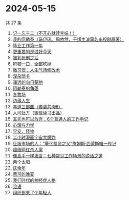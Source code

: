 # 2024-05-15

共 27 条

<!-- BEGIN WEREAD -->
<!-- 最后更新时间 2024-05-15 19:01:02 +0800 -->
1. [记一忘三二（不开心就读李娟！）](https://weread.qq.com/web/bookDetail/f1c321d0813ab6e60g0141c1)
1. [我的阿勒泰（马伊琍、周依然、于适主演同名电视剧原著）](https://weread.qq.com/web/bookDetail/6e732140813ab6e60g013caf)
1. [毕业工作第一年](https://weread.qq.com/web/bookDetail/57c32d50813ab8d2cg0157ab)
1. [更重要的是过好今天](https://weread.qq.com/web/bookDetail/b7b32f90813ab8d32g015dd6)
1. [被判死刑之后](https://weread.qq.com/web/bookDetail/e88324f0813ab8d1dg013d49)
1. [吧唧一口，全部吃掉](https://weread.qq.com/web/bookDetail/06032010813ab8d48g014529)
1. [微习惯：人生气场修改术](https://weread.qq.com/web/bookDetail/e1532770813ab8d2bg0159eb)
1. [涅朵琦卡](https://weread.qq.com/web/bookDetail/f0932800813ab8cfdg0111df)
1. [遥远的向日葵地](https://weread.qq.com/web/bookDetail/71932380717ea7b7719501e)
1. [阿勒泰的角落](https://weread.qq.com/web/bookDetail/ee0320b053b925ee0519857)
1. [冬牧场](https://weread.qq.com/web/bookDetail/d1d32fa053b924d1d0ac0a5)
1. [边缘人生](https://weread.qq.com/web/bookDetail/3bb327e0813ab8a74g01439c)
1. [羊道三部曲（套装共3册）](https://weread.qq.com/web/bookDetail/d1632540813ab718bg0197fc)
1. [人间处方（微信读书出品）](https://weread.qq.com/web/bookDetail/85d32cd0813ab82e0g012433)
1. [其实也可以放弃：6个普通人的工作手记](https://weread.qq.com/web/bookDetail/bf232460813ab8ce3g018bae)
1. [心理与力学](https://weread.qq.com/web/bookDetail/a0432e40813ab8d08g012a03)
1. [早安，怪物](https://weread.qq.com/web/bookDetail/5f9326e0813ab8c3dg010320)
1. [半小时漫画宇宙大爆炸](https://weread.qq.com/web/bookDetail/3e9321f07277f0223e98277)
1. [征服市场的人：“量化投资之父”詹姆斯·西蒙斯唯一传记](https://weread.qq.com/web/bookDetail/57d322107228916857ddb4f)
1. [超级网红杀人案](https://weread.qq.com/web/bookDetail/2fa32850813ab8c09g0123d5)
1. [像高手一样发言：七种常见工作场景的说话之道](https://weread.qq.com/web/bookDetail/ab43277072184dbcab45383)
1. [两个太阳](https://weread.qq.com/web/bookDetail/2bb32670813ab881bg014410)
1. [庆余年](https://weread.qq.com/web/bookDetail/0ae32be0570f000ae1bf155)
1. [费可的晚宴](https://weread.qq.com/web/bookDetail/60c325d0813ab74e9g015b91)
1. [我们时代的神经症人格](https://weread.qq.com/web/bookDetail/09a323d0723e854209ad540)
1. [论语](https://weread.qq.com/web/bookDetail/947326b05cfe039471b9edc)
1. [组织部来了个年轻人](https://weread.qq.com/web/bookDetail/00432890813ab82d5g0124b1)
<!-- END WEREAD -->